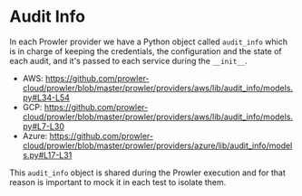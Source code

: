 # Audit Info

In each Prowler provider we have a Python object called `audit_info` which is in charge of keeping the credentials, the configuration and the state of each audit, and it's passed to each service during the `__init__`.

- AWS: https://github.com/prowler-cloud/prowler/blob/master/prowler/providers/aws/lib/audit_info/models.py#L34-L54
- GCP: https://github.com/prowler-cloud/prowler/blob/master/prowler/providers/aws/lib/audit_info/models.py#L7-L30
- Azure: https://github.com/prowler-cloud/prowler/blob/master/prowler/providers/azure/lib/audit_info/models.py#L17-L31

This `audit_info` object is shared during the Prowler execution and for that reason is important to mock it in each test to isolate them.
